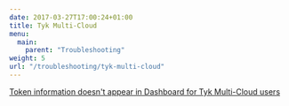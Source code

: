 ```yaml
---
date: 2017-03-27T17:00:24+01:00
title: Tyk Multi-Cloud
menu:
  main:
    parent: "Troubleshooting"
weight: 5
url: "/troubleshooting/tyk-multi-cloud"
---
```


[Token information doesn't appear in Dashboard for Tyk Multi-Cloud users](/docs/troubleshooting/tyk-multi-cloud/token-information-doesnt-appear-dashboard-tyk-multi-cloud-users/)

